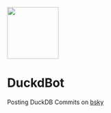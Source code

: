 <img src="https://github.com/user-attachments/assets/c835e7da-3027-47ac-b4df-2949ed905567" width=120 />


# DuckdBot

Posting DuckDB Commits on [bsky](https://bsky.app/profile/duckdbot.bsky.social)
